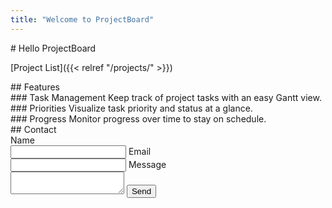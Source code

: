 ```yaml
---
title: "Welcome to ProjectBoard"
---
```



<section class="home-hero container">
# Hello ProjectBoard

[Project List]({{< relref "/projects/" >}})
</section>

<section id="features-section" class="home-features">
## Features

<div class="features-list">
<div class="feature-item">
### Task Management
Keep track of project tasks with an easy Gantt view.
</div>
<div class="feature-item">
### Priorities
Visualize task priority and status at a glance.
</div>
<div class="feature-item">
### Progress
Monitor progress over time to stay on schedule.
</div>
</div>
</section>

<section id="contact-section" class="contact-section">
## Contact

<form>
<label>Name<br><input type="text" name="name"></label>
<label>Email<br><input type="email" name="email"></label>
<label>Message<br><textarea name="message"></textarea></label>
<button type="submit">Send</button>
</form>
</section>
